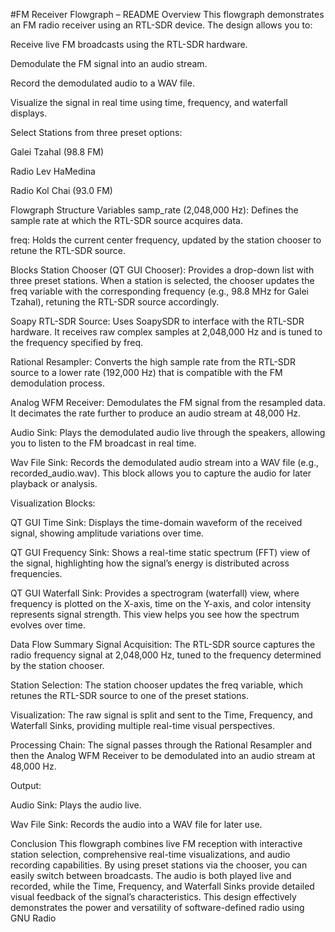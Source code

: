 #FM Receiver Flowgraph – README
Overview
This flowgraph demonstrates an FM radio receiver using an RTL-SDR device. The design allows you to:

Receive live FM broadcasts using the RTL-SDR hardware.

Demodulate the FM signal into an audio stream.

Record the demodulated audio to a WAV file.

Visualize the signal in real time using time, frequency, and waterfall displays.

Select Stations from three preset options:

Galei Tzahal (98.8 FM)

Radio Lev HaMedina

Radio Kol Chai (93.0 FM)

Flowgraph Structure
Variables
samp_rate (2,048,000 Hz):
Defines the sample rate at which the RTL-SDR source acquires data.

freq:
Holds the current center frequency, updated by the station chooser to retune the RTL-SDR source.

Blocks
Station Chooser (QT GUI Chooser):
Provides a drop-down list with three preset stations. When a station is selected, the chooser updates the freq variable with the corresponding frequency (e.g., 98.8 MHz for Galei Tzahal), retuning the RTL-SDR source accordingly.

Soapy RTL-SDR Source:
Uses SoapySDR to interface with the RTL-SDR hardware. It receives raw complex samples at 2,048,000 Hz and is tuned to the frequency specified by freq.

Rational Resampler:
Converts the high sample rate from the RTL-SDR source to a lower rate (192,000 Hz) that is compatible with the FM demodulation process.

Analog WFM Receiver:
Demodulates the FM signal from the resampled data. It decimates the rate further to produce an audio stream at 48,000 Hz.

Audio Sink:
Plays the demodulated audio live through the speakers, allowing you to listen to the FM broadcast in real time.

Wav File Sink:
Records the demodulated audio stream into a WAV file (e.g., recorded_audio.wav). This block allows you to capture the audio for later playback or analysis.

Visualization Blocks:

QT GUI Time Sink:
Displays the time-domain waveform of the received signal, showing amplitude variations over time.

QT GUI Frequency Sink:
Shows a real-time static spectrum (FFT) view of the signal, highlighting how the signal’s energy is distributed across frequencies.

QT GUI Waterfall Sink:
Provides a spectrogram (waterfall) view, where frequency is plotted on the X-axis, time on the Y-axis, and color intensity represents signal strength. This view helps you see how the spectrum evolves over time.

Data Flow Summary
Signal Acquisition:
The RTL-SDR source captures the radio frequency signal at 2,048,000 Hz, tuned to the frequency determined by the station chooser.

Station Selection:
The station chooser updates the freq variable, which retunes the RTL-SDR source to one of the preset stations.

Visualization:
The raw signal is split and sent to the Time, Frequency, and Waterfall Sinks, providing multiple real-time visual perspectives.

Processing Chain:
The signal passes through the Rational Resampler and then the Analog WFM Receiver to be demodulated into an audio stream at 48,000 Hz.

Output:

Audio Sink: Plays the audio live.

Wav File Sink: Records the audio into a WAV file for later use.

Conclusion
This flowgraph combines live FM reception with interactive station selection, comprehensive real-time visualizations, and audio recording capabilities. By using preset stations via the chooser, you can easily switch between broadcasts. The audio is both played live and recorded, while the Time, Frequency, and Waterfall Sinks provide detailed visual feedback of the signal’s characteristics. This design effectively demonstrates the power and versatility of software-defined radio using GNU Radio
